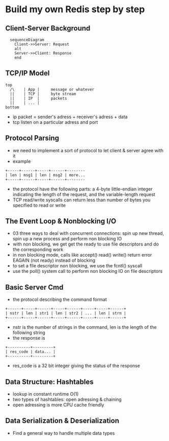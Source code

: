 # Build my own Redis step by step

## Client-Server Background

```mermaid
  sequenceDiagram
    Client->>Server: Request
    alt
    Server->>Client: Response
    end
```

## TCP/IP Model

```
top
  /\    | App |     message or whatever
  ||    | TCP |     byte stream
  ||    | IP  |     packets
  ||    | ... |
bottom
```

- ip packet = sender's adress + receiver's adress + data
- tcp listen on a particular adress and port

## Protocol Parsing

- we need to implement a sort of protocol to let client & server agree with it
- example

```
+-----+------+-----+------+--------
| len | msg1 | len | msg2 | more...
+-----+------+-----+------+--------
```

- the protocol have the following parts: a 4-byte little-endian integer indicating the length of the request, and the variable-length request
- TCP read/write syscalls can return less than number of bytes you specified to read or write

## The Event Loop & Nonblocking I/O

- 03 three ways to deal with concurrent connections: spin up new thread, spin up a new process and perform non blocking IO
- with non blocking, we get get the ready to use file descriptors and do the corresponding work
- in non blocking mode, calls like accept() read() write() return error EAGAIN (not ready) instead of blocking
- to set a file descriptor non blocking, we use the fcntl() syscall
- use the poll() system call to perform non blocking IO on file descriptors


## Basic Server Cmd

- the protocol describing the command format
```
+------+-----+------+-----+------+-----+-----+------+
| nstr | len | str1 | len | str2 | ... | len | strn |
+------+-----+------+-----+------+-----+-----+------+
```
- nstr is the number of strings in the command, len is the length of the following string
- the response is 
```
+----------+---------+
| res_code | data... |
+----------+---------+
```
- res_code is a 32 bit integer giving the status of the response

## Data Structure: Hashtables

- lookup in constant runtime O(1)
- two types of hashtables: open adressing & chaining
- open adressing is more CPU cache friendly

## Data Serialization & Deserialization

- Find a general way to handle multiple data types